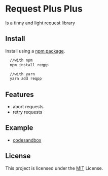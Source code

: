 # Request Plus Plus

Is a tinny and light request library

## Install

Install using a [npm package](https://www.npmjs.com/package/reqpp).

```bash
  //with npm
  npm install reqpp

  //with yarn
  yarn add reqpp
```

## Features

- abort requests
- retry requests

## Example

- [codesandbox](https://codesandbox.io/s/reqpp-example-7f2d6e?file=/src/App.js:0-1015)

## License

This project is licensed under the [MIT](./LICENSE) License.
